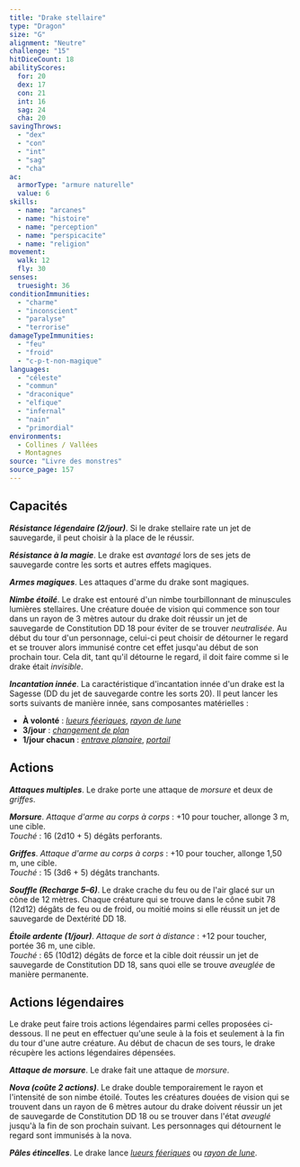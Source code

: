 ```yaml
---
title: "Drake stellaire"
type: "Dragon"
size: "G"
alignment: "Neutre"
challenge: "15"
hitDiceCount: 18
abilityScores:
  for: 20
  dex: 17
  con: 21
  int: 16
  sag: 24
  cha: 20
savingThrows:
  - "dex"
  - "con"
  - "int"
  - "sag"
  - "cha"
ac:
  armorType: "armure naturelle"
  value: 6
skills:
  - name: "arcanes"
  - name: "histoire"
  - name: "perception"
  - name: "perspicacite"
  - name: "religion"
movement:
  walk: 12
  fly: 30
senses:
  truesight: 36
conditionImmunities:
  - "charme"
  - "inconscient"
  - "paralyse"
  - "terrorise"
damageTypeImmunities:
  - "feu"
  - "froid"
  - "c-p-t-non-magique"
languages:
  - "céleste"
  - "commun"
  - "draconique"
  - "elfique"
  - "infernal"
  - "nain"
  - "primordial"
environments:
  - Collines / Vallées
  - Montagnes
source: "Livre des monstres"
source_page: 157
---
```

## Capacités
_**Résistance légendaire (2/jour)**_. Si le drake stellaire rate un jet de sauvegarde, il peut choisir à la place de le réussir.

_**Résistance à la magie**_. Le drake est _avantagé_ lors de ses jets de sauvegarde contre les sorts et autres effets magiques.

_**Armes magiques**_. Les attaques d'arme du drake sont magiques.

_**Nimbe étoilé**_. Le drake est entouré d'un nimbe tourbillonnant de minuscules lumières stellaires. Une créature douée de vision qui commence son tour dans un rayon de 3 mètres autour du drake doit réussir un jet de sauvegarde de Constitution DD 18 pour éviter de se trouver _neutralisée_. Au début du tour d'un personnage, celui-ci peut choisir de détourner le regard et se trouver alors immunisé contre cet effet jusqu'au début de son prochain tour. Cela dit, tant qu'il détourne le regard, il doit faire comme si le drake était _invisible_.

_**Incantation innée**_. La caractéristique d'incantation innée d'un drake est la Sagesse (DD du jet de sauvegarde contre les sorts 20). Il peut lancer les sorts suivants de manière innée, sans composantes matérielles :
* **À volonté** : [_lueurs féeriques_](/grimoire/lueurs-feeriques/), [_rayon de lune_](/grimoire/rayon-de-lune/)
* **3/jour** : [_changement de plan_](/grimoire/changement-de-plan/)
* **1/jour chacun** : [_entrave planaire_](/grimoire/entrave-planaire/), [_portail_](/grimoire/portail/)

## Actions
_**Attaques multiples**_. Le drake porte une attaque de _morsure_ et deux de _griffes_.

_**Morsure**_. _Attaque d'arme au corps à corps_ : +10 pour toucher, allonge 3 m, une cible.  
_Touché_ : 16 (2d10 + 5) dégâts perforants.

_**Griffes**_. _Attaque d'arme au corps à corps_ : +10 pour toucher, allonge 1,50 m, une cible.  
_Touché_ : 15 (3d6 + 5) dégâts tranchants.

_**Souffle (Recharge 5–6)**_. Le drake crache du feu ou de l'air glacé sur un cône de 12 mètres. Chaque créature qui se trouve dans le cône subit 78 (12d12) dégâts de feu ou de froid, ou moitié moins si elle réussit un jet de sauvegarde de Dextérité DD 18.

_**Étoile ardente (1/jour)**_. _Attaque de sort à distance_ : +12 pour toucher, portée 36 m, une cible.  
_Touché_ : 65 (10d12) dégâts de force et la cible doit réussir un jet de sauvegarde de Constitution DD 18, sans quoi elle se trouve _aveuglée_ de manière permanente.

## Actions légendaires
Le drake peut faire trois actions légendaires parmi celles proposées ci-dessous. Il ne peut en effectuer qu'une seule à la fois et seulement à la fin du tour d'une autre créature. Au début de chacun de ses tours, le drake récupère les actions légendaires dépensées.

_**Attaque de morsure**_. Le drake fait une attaque de _morsure_.

_**Nova (coûte 2 actions)**_. Le drake double temporairement le rayon et l'intensité de son nimbe étoilé. Toutes les créatures douées de vision qui se trouvent dans un rayon de 6 mètres autour du drake doivent réussir un jet de sauvegarde de Constitution DD 18 ou se trouver dans l'état _aveuglé_ jusqu'à la fin de son prochain suivant. Les personnages qui détournent le regard sont immunisés à la nova.

_**Pâles étincelles**_. Le drake lance [_lueurs féeriques_](/grimoire/lueurs-feeriques/) ou [_rayon de lune_](/grimoire/rayon-de-lune/).
